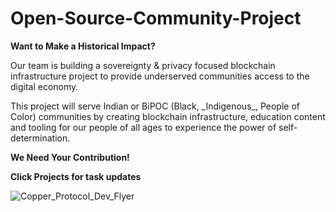 # Open-Source-Community-Project

<p><b> Want to Make a Historical Impact? </b></p>

Our team is building a sovereignty & privacy focused blockchain infrastructure project to provide underserved communities access to the digital economy.
<p>
This project will serve Indian or BiPOC (Black, _Indigenous_, People of Color) communities by creating blockchain infrastructure, education content and tooling 
for our people of all ages to experience the power of self-determination. </p>

<p><b> We Need Your Contribution! </b></p>  
<p><b> Click Projects for task updates</b></p>

![Copper_Protocol_Dev_Flyer](https://github.com/Copper-Protocol/Open-Source-Community-Project/assets/84947100/e770fc6c-152e-4348-83f7-c8ffe724ba5d)

